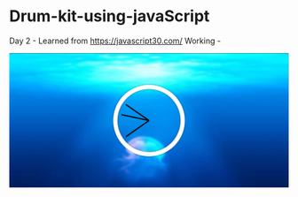 # Drum-kit-using-javaScript
Day 2 - Learned from https://javascript30.com/ 
Working  - 



<img src = "image.png" />
